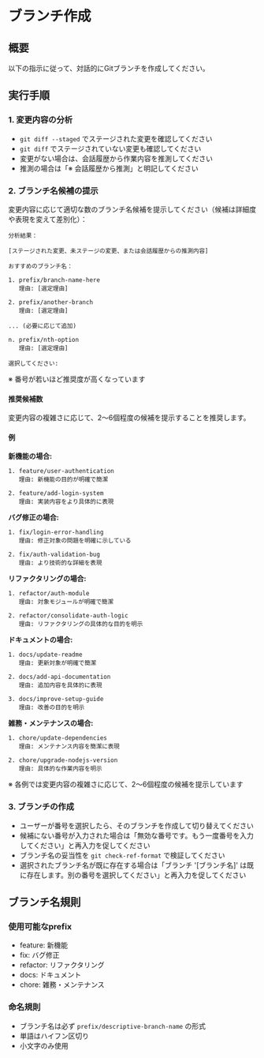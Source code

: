 # ブランチ作成

## 概要

以下の指示に従って、対話的にGitブランチを作成してください。

## 実行手順

### 1. 変更内容の分析

- `git diff --staged` でステージされた変更を確認してください
- `git diff` でステージされていない変更も確認してください
- 変更がない場合は、会話履歴から作業内容を推測してください
- 推測の場合は「※ 会話履歴から推測」と明記してください

### 2. ブランチ名候補の提示

変更内容に応じて適切な数のブランチ名候補を提示してください（候補は詳細度や表現を変えて差別化）：

```text
分析結果：

[ステージされた変更、未ステージの変更、または会話履歴からの推測内容]

おすすめのブランチ名：

1. prefix/branch-name-here
   理由: [選定理由]

2. prefix/another-branch
   理由: [選定理由]

... (必要に応じて追加)

n. prefix/nth-option
   理由: [選定理由]

選択してください:
```

※ 番号が若いほど推奨度が高くなっています

#### 推奨候補数

変更内容の複雑さに応じて、2〜6個程度の候補を提示することを推奨します。

#### 例

**新機能の場合:**

```text
1. feature/user-authentication
   理由: 新機能の目的が明確で簡潔

2. feature/add-login-system
   理由: 実装内容をより具体的に表現
```

**バグ修正の場合:**

```text
1. fix/login-error-handling
   理由: 修正対象の問題を明確に示している

2. fix/auth-validation-bug
   理由: より技術的な詳細を表現
```

**リファクタリングの場合:**

```text
1. refactor/auth-module
   理由: 対象モジュールが明確で簡潔

2. refactor/consolidate-auth-logic
   理由: リファクタリングの具体的な目的を明示
```

**ドキュメントの場合:**

```text
1. docs/update-readme
   理由: 更新対象が明確で簡潔

2. docs/add-api-documentation
   理由: 追加内容を具体的に表現

3. docs/improve-setup-guide
   理由: 改善の目的を明示
```

**雑務・メンテナンスの場合:**

```text
1. chore/update-dependencies
   理由: メンテナンス内容を簡潔に表現

2. chore/upgrade-nodejs-version
   理由: 具体的な作業内容を明示
```

※ 各例では変更内容の複雑さに応じて、2〜6個程度の候補を提示しています

### 3. ブランチの作成

- ユーザーが番号を選択したら、そのブランチを作成して切り替えてください
- 候補にない番号が入力された場合は「無効な番号です。もう一度番号を入力してください」と再入力を促してください
- ブランチ名の妥当性を `git check-ref-format` で検証してください
- 選択されたブランチ名が既に存在する場合は「ブランチ '[ブランチ名]' は既に存在します。別の番号を選択してください」と再入力を促してください

## ブランチ名規則

### 使用可能なprefix

- feature: 新機能
- fix: バグ修正
- refactor: リファクタリング
- docs: ドキュメント
- chore: 雑務・メンテナンス

### 命名規則

- ブランチ名は必ず `prefix/descriptive-branch-name` の形式
- 単語はハイフン区切り
- 小文字のみ使用
